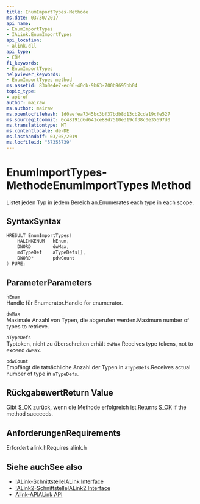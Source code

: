 ```yaml
---
title: EnumImportTypes-Methode
ms.date: 03/30/2017
api_name:
- EnumImportTypes
- IALink.EnumImportTypes
api_location:
- alink.dll
api_type:
- COM
f1_keywords:
- EnumImportTypes
helpviewer_keywords:
- EnumImportTypes method
ms.assetid: 83a0e4e7-ec06-40cb-9b63-700b9695bb04
topic_type:
- apiref
author: mairaw
ms.author: mairaw
ms.openlocfilehash: 1d0aefea7345bc3bf37bdb8d13cb2cda19cfe527
ms.sourcegitcommit: 0c48191d6d641ce88d7510e319cf38c0e35697d0
ms.translationtype: MT
ms.contentlocale: de-DE
ms.lasthandoff: 03/05/2019
ms.locfileid: "57355739"
---
```

# <a name="enumimporttypes-method"></a><span data-ttu-id="453af-102">EnumImportTypes-Methode</span><span class="sxs-lookup"><span data-stu-id="453af-102">EnumImportTypes Method</span></span>

<span data-ttu-id="453af-103">Listet jeden Typ in jedem Bereich an.</span><span class="sxs-lookup"><span data-stu-id="453af-103">Enumerates each type in each scope.</span></span>

## <a name="syntax"></a><span data-ttu-id="453af-104">Syntax</span><span class="sxs-lookup"><span data-stu-id="453af-104">Syntax</span></span>

```cpp
HRESULT EnumImportTypes(
    HALINKENUM   hEnum,
    DWORD        dwMax,
    mdTypeDef    aTypeDefs[],
    DWORD*       pdwCount
) PURE;
```

## <a name="parameters"></a><span data-ttu-id="453af-105">Parameter</span><span class="sxs-lookup"><span data-stu-id="453af-105">Parameters</span></span>

`hEnum`\
<span data-ttu-id="453af-106">Handle für Enumerator.</span><span class="sxs-lookup"><span data-stu-id="453af-106">Handle for enumerator.</span></span>

`dwMax`\
<span data-ttu-id="453af-107">Maximale Anzahl von Typen, die abgerufen werden.</span><span class="sxs-lookup"><span data-stu-id="453af-107">Maximum number of types to retrieve.</span></span>

`aTypeDefs`\
<span data-ttu-id="453af-108">Typtoken, nicht zu überschreiten erhält `dwMax`.</span><span class="sxs-lookup"><span data-stu-id="453af-108">Receives type tokens, not to exceed `dwMax`.</span></span>

`pdwCount`\
<span data-ttu-id="453af-109">Empfängt die tatsächliche Anzahl der Typen in `aTypeDefs`.</span><span class="sxs-lookup"><span data-stu-id="453af-109">Receives actual number of type in `aTypeDefs`.</span></span>

## <a name="return-value"></a><span data-ttu-id="453af-110">Rückgabewert</span><span class="sxs-lookup"><span data-stu-id="453af-110">Return Value</span></span>

<span data-ttu-id="453af-111">Gibt S_OK zurück, wenn die Methode erfolgreich ist.</span><span class="sxs-lookup"><span data-stu-id="453af-111">Returns S_OK if the method succeeds.</span></span>

## <a name="requirements"></a><span data-ttu-id="453af-112">Anforderungen</span><span class="sxs-lookup"><span data-stu-id="453af-112">Requirements</span></span>

<span data-ttu-id="453af-113">Erfordert alink.h</span><span class="sxs-lookup"><span data-stu-id="453af-113">Requires alink.h</span></span>

## <a name="see-also"></a><span data-ttu-id="453af-114">Siehe auch</span><span class="sxs-lookup"><span data-stu-id="453af-114">See also</span></span>

- [<span data-ttu-id="453af-115">IALink-Schnittstelle</span><span class="sxs-lookup"><span data-stu-id="453af-115">IALink Interface</span></span>](ialink-interface.md)
- [<span data-ttu-id="453af-116">IALink2-Schnittstelle</span><span class="sxs-lookup"><span data-stu-id="453af-116">IALink2 Interface</span></span>](ialink2-interface.md)
- [<span data-ttu-id="453af-117">Alink-API</span><span class="sxs-lookup"><span data-stu-id="453af-117">ALink API</span></span>](index.md)